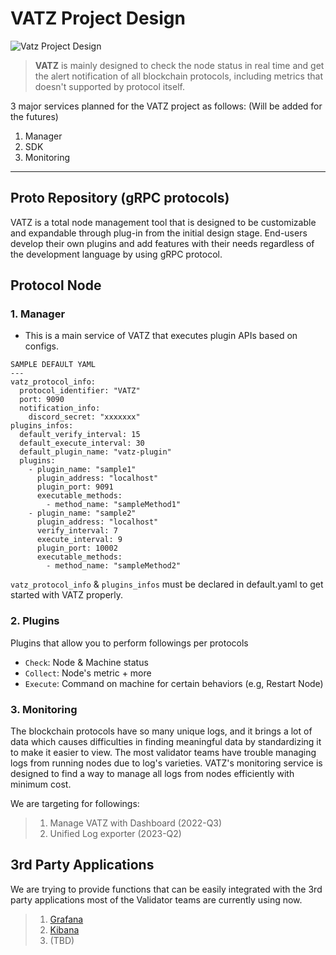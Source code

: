 # VATZ Project Design

![Vatz Project Design](https://user-images.githubusercontent.com/6308023/179885451-6d40505b-8b31-41d3-8dff-25220e00be1c.png)

> **VATZ** is mainly designed to check the node status in real time and get the alert notification of all blockchain protocols, including metrics that doesn't supported by protocol itself.

3 major services planned for the VATZ project as follows:
(Will be added for the futures)
1. Manager
2. SDK
3. Monitoring

---

## Proto Repository (gRPC protocols)

VATZ is a total node management tool that is designed to be customizable and expandable through plug-in from the initial design stage.
End-users develop their own plugins and add features with their needs regardless of the development language by using gRPC protocol.

## Protocol Node

### 1. Manager

- This is a main service of VATZ that executes plugin APIs based on configs.

```
SAMPLE DEFAULT YAML
---
vatz_protocol_info:
  protocol_identifier: "VATZ"
  port: 9090
  notification_info:
    discord_secret: "xxxxxxx"
plugins_infos:
  default_verify_interval: 15
  default_execute_interval: 30
  default_plugin_name: "vatz-plugin"
  plugins:
    - plugin_name: "sample1"
      plugin_address: "localhost"
      plugin_port: 9091
      executable_methods:
        - method_name: "sampleMethod1"
    - plugin_name: "sample2"
      plugin_address: "localhost"
      verify_interval: 7
      execute_interval: 9
      plugin_port: 10002
      executable_methods:
        - method_name: "sampleMethod2"
```

`vatz_protocol_info` & `plugins_infos` must be declared in default.yaml to get started with VATZ properly.

### 2. Plugins

Plugins that allow you to perform followings per protocols
   - `Check`: Node & Machine status
   - `Collect`: Node's metric + more
   - `Execute`: Command on machine for certain behaviors (e.g, Restart Node)
   

### 3. Monitoring
The blockchain protocols have so many unique logs, and it brings a lot of data which causes difficulties in finding meaningful data by standardizing it to make it easier to view.
The most validator teams have trouble managing logs from running nodes due to log's varieties.
VATZ's monitoring service is designed to find a way to manage all logs from nodes efficiently with minimum cost.

We are targeting for followings:

> 1. Manage VATZ with Dashboard  (2022-Q3)
> 2. Unified Log exporter (2023-Q2)

## 3rd Party Applications
We are trying to provide functions that can be easily integrated with the 3rd party applications most of the Validator teams are currently using now.
 
> 1. [Grafana](https://grafana.com/)
> 2. [Kibana](https://www.elastic.co/)
> 3. (TBD)